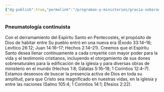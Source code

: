 ```yaml
---
{"dg-publish":true,"permalink":"/programas-y-ministerios/gracia-soberana-orizaba/identidad-y-teologia/pneumatologia-continuista/"}
---
```


### Pneumatología continuista
Con el derramamiento del Espíritu Santo en Pentecostés, el propósito de Dios de habitar entre Su pueblo entró en una nueva era (Éxodo 33:14–16; Levítico 26:12; Juan 14:16–17; Hechos 2:14–21). Creemos que el Espíritu Santo desea llenar continuamente a cada creyente con mayor poder para la vida y el testimonio cristianos, incluyendo el otorgamiento de sus dones sobrenaturales para la edificación de la iglesia y para diversas obras de ministerio en el mundo (Hechos 1:8; Gálatas 5:16–18; 1 Corintios 12:4–7). Estamos deseosos de buscar la presencia activa de Dios en toda su amplitud, para que Cristo sea magnificado en nuestras vidas, en la iglesia y entre las naciones (Salmo 105:4; 1 Corintios 14:1; Efesios 2:22).